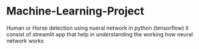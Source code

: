 # Machine-Learning-Project
Human or Horse detection using nueral network in python (tensorflow)
it consist of streamlit app that help in understanding the working how neural network works 

